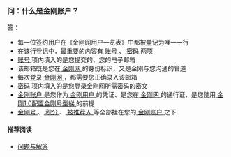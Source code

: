 ### 问：什么是金刚账户？
答：
- 每一位签约用户在《金刚网用户一览表》中都被登记为唯一一行
- 在该行登记中，最重要的内容有[ 账号 ]()、[ 密码 ]()两项
- [ 账号 ]()项内填入的是您提交的、您的电子邮箱
- 该邮箱既是您在[ 金刚网 ]()的身份标识，又是金刚与您沟通的管道
- 每次登录[ 金刚网 ]()，都需要您正确录入该邮箱
- [ 密码 ]()项内填入的是您登录金刚网所需密码的密文
- [ 金刚账户 ]()是您作为[ 金刚用户 ]()的凭证、是您在[ 金刚网 ]()的通行证、是您使用[ 金刚1.0配置金刚号型梯 ]()的前提
- [ 金刚号 ]()、[ 积分 ]()、[ 被推荐人 ]()等全部挂在您的[ 金刚账户 ]()之下

#### 推荐阅读
- [ 问题与解答 ](https://a2zitpro.github.io/web/问题与解答)
